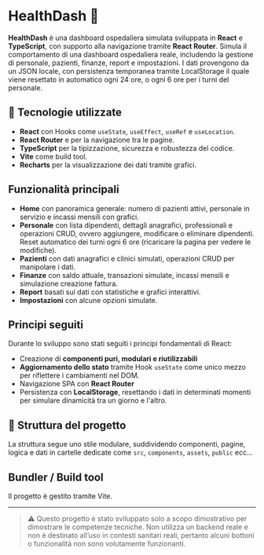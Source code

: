 # HealthDash 🏥

**HealthDash** è una dashboard ospedaliera simulata sviluppata in **React** e **TypeScript**, con supporto alla navigazione tramite **React Router**. Simula il comportamento di una dashboard ospedaliera reale, includendo la gestione di personale, pazienti, finanze, report e impostazioni. I dati provengono da un JSON locale, con persistenza temporanea tramite LocalStorage il quale viene resettato in automatico ogni 24 ore, o ogni 6 ore per i turni del personale.

## 🔧 Tecnologie utilizzate

- **React** con Hooks come `useState`, `useEffect`, `useRef` e `useLocation`.
- **React Router** e <NavLink /> per la navigazione tra le pagine.
- **TypeScript** per la tipizzazione, sicurezza e robustezza del codice.
- **Vite** come build tool.
- **Recharts** per la visualizzazione dei dati tramite grafici.

## Funzionalità principali

- **Home** con panoramica generale: numero di pazienti attivi, personale in servizio e incassi mensili con grafici.
- **Personale** con lista dipendenti, dettagli anagrafici, professionali e operazioni CRUD, ovvero aggiungere, modificare o eliminare dipendenti. Reset automatico dei turni ogni 6 ore (ricaricare la pagina per vedere le modifiche).
- **Pazienti** con dati anagrafici e clinici simulati, operazioni CRUD per manipolare i dati.
- **Finanze** con saldo attuale, transazioni simulate, incassi mensili e simulazione creazione fattura.
- **Report** basati sui dati con statistiche e grafici interattivi.
- **Impostazioni** con alcune opzioni simulate.

## Principi seguiti

Durante lo sviluppo sono stati seguiti i principi fondamentali di React:

- Creazione di **componenti puri, modulari e riutilizzabili**
- **Aggiornamento dello stato** tramite Hook `useState` come unico mezzo per riflettere i cambiamenti nel DOM.
- Navigazione SPA con **React Router**
- Persistenza con **LocalStorage**, resettando i dati in determinati momenti per simulare dinamicità tra un giorno e l'altro.

## 📁 Struttura del progetto

La struttura segue uno stile modulare, suddividendo componenti, pagine, logica e dati in cartelle dedicate come `src`, `components`, `assets`, `public` ecc...

## Bundler / Build tool
Il progetto è gestito tramite Vite.

---

> ⚠️ Questo progetto è stato sviluppato solo a scopo dimostrativo per dimostrare le competenze tecniche. Non utilizza un backend reale e non è destinato all’uso in contesti sanitari reali, pertanto alcuni bottoni o funzionalità non sono volutamente funzionanti.